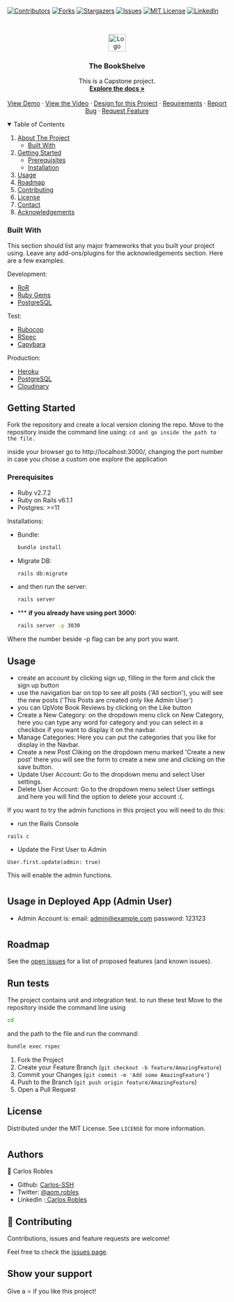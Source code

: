 
[![Contributors][contributors-shield]][contributors-url]
[![Forks][forks-shield]][forks-url]
[![Stargazers][stars-shield]][stars-url]
[![Issues][issues-shield]][issues-url]
[![MIT License][license-shield]][license-url]
[![LinkedIn][linkedin-shield]][linkedin-url]



<!-- PROJECT LOGO -->
<br />
<p align="center">
  <a href="https://github.com/carlos-ssh/">
    <img src="https://avatars1.githubusercontent.com/u/22258274?s=40&u=4b0efdeaefba270cb9e54efb81e7f77057f69789&v=4" alt="Logo" width="40" height="40">
  </a>

  <h3 align="center">The BookShelve</h3>

  <p align="center">
    This is a Capstone project.
    <br />
    <a href="https://github.com/carlos-ssh/ror-social-scaffold/blob/feature/docs/SOCIAL%20MEDIA%20RoR.svg"><strong>Explore the docs »</strong></a>
    <br />
    <br />
    <a href="https://thebookshelve.herokuapp.com">View Demo</a>
    ·
    <a href="https://www.loom.com/share/9990569b16c648ee9f1ad538df03057a">View the Video</a>
    ·
    <a href="https://www.behance.net/gallery/14554909/liFEsTlye-Mobile-version">Design for this Project</a>
    ·
    <a href="https://www.notion.so/carlosrobles/RoR-Capstone-LifeStyle-d09045cdb2484d9d9337061bd751f6a0#ced5077f38c8499e8d957556d7658f72">Requirements</a>
    ·
    <a href="https://github.com/carlos-ssh/the_bookshelve/issues">Report Bug</a>
    ·
    <a href="https://github.com/carlos-ssh/the_bookshelve/issues">Request Feature</a>
  </p>
</p>



<!-- TABLE OF CONTENTS -->
<details open="open">
  <summary>Table of Contents</summary>
  <ol>
    <li>
      <a href="#about-the-project">About The Project</a>
      <ul>
        <li><a href="#built-with">Built With</a></li>
      </ul>
    </li>
    <li>
      <a href="#getting-started">Getting Started</a>
      <ul>
        <li><a href="#prerequisites">Prerequisites</a></li>
        <li><a href="#installation">Installation</a></li>
      </ul>
    </li>
    <li><a href="#usage">Usage</a></li>
    <li><a href="#roadmap">Roadmap</a></li>
    <li><a href="#contributing">Contributing</a></li>
    <li><a href="#license">License</a></li>
    <li><a href="#contact">Contact</a></li>
    <li><a href="#acknowledgements">Acknowledgements</a></li>
  </ol>
</details>



<!-- ABOUT THE PROJECT 
## About The Project



There are many great README templates available on GitHub, however, I didn't find one that really suit my needs so I created this enhanced one. I want to create a README template so amazing that it'll be the last one you ever need -- I think this is it.

Here's why:
* Your time should be focused on creating something amazing. A project that solves a problem and helps others
* You shouldn't be doing the same tasks over and over like creating a README from scratch
* You should element DRY principles to the rest of your life :smile:

Of course, no one template will serve all projects since your needs may be different. So I'll be adding more in the near future. You may also suggest changes by forking this repo and creating a pull request or opening an issue. Thanks to all the people have have contributed to expanding this template!

A list of commonly used resources that I find helpful are listed in the acknowledgements.
-->
### Built With

This section should list any major frameworks that you built your project using. Leave any add-ons/plugins for the acknowledgements section. Here are a few examples.

Development:
* [RoR](https://rubyonrails.org/)
* [Ruby Gems](https://rubygems.org/)
* [PostgreSQL](https://www.postgresql.org/)

Test:
* [Rubocop](https://rubocop.org/)
* [RSpec](https://rspec.com/)
* [Capybara](https://github.com/mokevnin/capybara-rails)


Production:
  * [Heroku](https://heroku.com/)
  * [PostgreSQL](https://www.postgresql.org/)
  * [Cloudinary](https://cloudinary.com/)
<!-- GETTING STARTED -->
## Getting Started




Fork the repository and create a local version cloning the repo.
Move to the repository inside the command line using:
```cd and go inside the path to the file.```

 
inside your browser go to http://localhost:3000/, changing the port number in case you chose a custom one
explore the application


### Prerequisites

- Ruby v2.7.2
- Ruby on Rails v6.1.1
- Postgres: >=11

Installations:


* Bundle:
  ```sh
  bundle install
  ```
* Migrate DB:
  ```sh
  rails db:migrate
  ```
* and then run the server:
  ```sh
  rails server
  ```
* *** __if you already have using port 3000:__
  ```sh
  rails server -p 3030
  ````
Where the number beside -p flag can be any port you want.


<!-- USAGE EXAMPLES -->
## Usage

- create an account by clicking sign up, filling in the form and click the sign up button
- use the navigation bar on top to see all posts ('All section'), you will see the new posts ('This Posts are created only like Admin User')
- you can UpVote Book Reviews by clicking on the Like button
- Create a New Category: on the dropdown menu click on New Category, here you can type any word for category and you can select in a checkbox if you want to display it on the navbar.
- Manage Categories: Here you can put the categories that you like for display in the Navbar.
- Create a new Post Cliking on the dropdown menu marked 'Create a new post' there you will see the form to create a new one and clicking on the save button.
- Update User Account: Go to the dropdown menu and select User settings.
- Delete User Account: Go to the dropdown menu select User settings and here you will find the option to delete your account :(.

If you want to try the admin functions in this project you will need to do this:
- run the Rails Console
```
rails c
```
- Update the First User to Admin
```
User.first.update(admin: true)
``` 
This will enable the admin functions.
#

## Usage in Deployed App (Admin User)

- Admin Account is: email: admin@example.com
password: 123123
#
<!-- ROADMAP -->
## Roadmap

See the [open issues](https://github.com/carlos-ssh/issues) for a list of proposed features (and known issues).

<!-- Run tests -->
## Run tests

The project contains unit and integration test. to run these test Move to the repository inside the command line using 
```sh
cd
```
and the path to the file and run the command:
```sh
bundle exec rspec
```

1. Fork the Project
2. Create your Feature Branch (`git checkout -b feature/AmazingFeature`)
3. Commit your Changes (`git commit -m 'Add some AmazingFeature'`)
4. Push to the Branch (`git push origin feature/AmazingFeature`)
5. Open a Pull Request

<!-- LICENSE -->
## License

Distributed under the MIT License. See `LICENSE` for more information.

#
## Authors
👤 Carlos Robles
- Github: [Carlos-SSH](https://github.com/carlos-ssh)
- Twitter: [@aom.robles](https://twitter.com/aomrobles)
- LinkedIn :[ Carlos Robles](https://www.linkedin.com/in/carlos-ssh)

## 🤝 Contributing

Contributions, issues and feature requests are welcome!

Feel free to check the [issues page](issues/).

## Show your support

Give a ⭐️ if you like this project!

<!-- MARKDOWN LINKS & IMAGES -->

[contributors-shield]: https://img.shields.io/github/contributors/othneildrew/Best-README-Template.svg?style=for-the-badge
[contributors-url]: https://github.com/carlos-ssh/
[forks-shield]: https://img.shields.io/github/forks/othneildrew/Best-README-Template.svg?style=for-the-badge
[forks-url]: https://github.com/carlos-ssh/the_bookshelve/network/members
[stars-shield]: https://img.shields.io/github/stars/carlos-ssh/Best-README-Template.svg?style=for-the-badge
[stars-url]: https://github.com/carlos-ssh/the_bookshelve/stargazers
[issues-shield]: https://img.shields.io/github/issues/othneildrew/Best-README-Template.svg?style=for-the-badge
[issues-url]: https://github.com/carlos-ssh/the_bookshelve/issues
[license-shield]: https://img.shields.io/github/license/othneildrew/Best-README-Template.svg?style=for-the-badge
[license-url]: https://github.com/carlos-ssh/the_bookshelve/LICENSE.txt
[linkedin-shield]: https://img.shields.io/badge/-LinkedIn-black.svg?style=for-the-badge&logo=linkedin&colorB=555
[linkedin-url]: https://linkedin.com/in/carlos-ssh
[product-screenshot]: images/screenshot.png